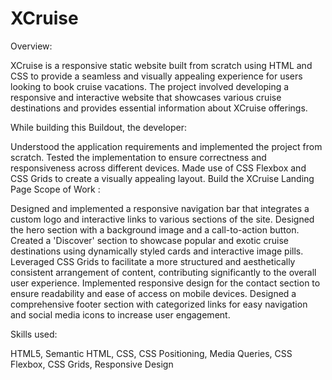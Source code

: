 # XCruise

Overview:

XCruise is a responsive static website built from scratch using HTML and CSS to provide a seamless and visually appealing experience for users looking to book cruise vacations. The project involved developing a responsive and interactive website that showcases various cruise destinations and provides essential information about XCruise offerings.

While building this Buildout, the developer:

Understood the application requirements and implemented the project from scratch.
Tested the implementation to ensure correctness and responsiveness across different devices.
Made use of CSS Flexbox and CSS Grids to create a visually appealing layout.
Build the XCruise Landing Page Scope of Work :

Designed and implemented a responsive navigation bar that integrates a custom logo and interactive links to various sections of the site. Designed the hero section with a background image and a call-to-action button. Created a 'Discover' section to showcase popular and exotic cruise destinations using dynamically styled cards and interactive image pills. Leveraged CSS Grids to facilitate a more structured and aesthetically consistent arrangement of content, contributing significantly to the overall user experience. Implemented responsive design for the contact section to ensure readability and ease of access on mobile devices. Designed a comprehensive footer section with categorized links for easy navigation and social media icons to increase user engagement.

Skills used:

HTML5, Semantic HTML, CSS, CSS Positioning, Media Queries, CSS Flexbox, CSS Grids, Responsive Design
